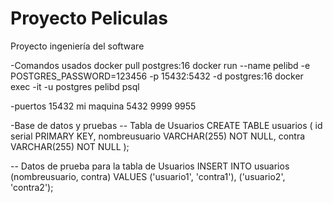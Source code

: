 # Proyecto Peliculas
Proyecto ingeniería del software

-Comandos usados
docker pull postgres:16
docker run --name pelibd -e POSTGRES_PASSWORD=123456 -p 15432:5432 -d postgres:16
docker exec -it -u postgres pelibd psql

-puertos
15432 mi maquina
5432
9999
9955

-Base de datos y pruebas
-- Tabla de Usuarios
CREATE TABLE usuarios (
    id serial PRIMARY KEY,
    nombreusuario VARCHAR(255) NOT NULL,
    contra VARCHAR(255) NOT NULL
);

-- Datos de prueba para la tabla de Usuarios
INSERT INTO usuarios (nombreusuario, contra) VALUES
    ('usuario1', 'contra1'),
    ('usuario2', 'contra2');
